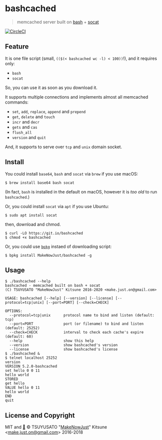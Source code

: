 # bashcached

> memcached server built on [bash] + [socat]

[bash]: https://www.gnu.org/software/bash/
[socat]: http://www.dest-unreach.org/socat/

[![CircleCI](https://circleci.com/gh/MakeNowJust/bashcached.svg?style=svg)](https://circleci.com/gh/MakeNowJust/bashcached)

## Feature

It is one file script (small, `(($(< bashcached wc -l) < 100))`!), and it requires only:

  - `bash`
  - `socat`

So, you can use it as soon as you download it.

It supports multiple connections and implements almost all memcached commands:

  - `set`, `add`, `replace`, `append` and `prepend`
  - `get`, `delete` and `touch`
  - `incr` and `decr`
  - `gets` and `cas`
  - `flush_all`
  - `version` and `quit`

And, it supports to serve over `tcp` and `unix` domain socket.

## Install

You could install `base64`, `bash` and `socat` via `brew` if you use macOS:

```console
$ brew install base64 bash socat
```

(In fact, `bash` is installed in the default on macOS, however it is *too old* to run `bashcached`.)

Or, you could install `socat` via `apt` if you use Ubuntu:

```console
$ sudo apt install socat
```

then, download and chmod.

```console
$ curl -LO https://git.io/bashcached
$ chmod +x bashcached
```

Or, you could use [`bpkg`](https://github.com/bpkg/bpkg) instaed of downloading script:

```console
$ bpkg install MakeNowJust/bashcached -g
```

## Usage

```console
$ ./bashcached --help
bashcached - memcached built on bash + socat
(C) TSUYUSATO "MakeNowJust" Kitsune 2016-2020 <make.just.on@gmail.com>

USAGE: bashcached [--help] [--version] [--license] [--protocol=tcp|unix] [--port=PORT] [--check=CHECK]

OPTIONS:
  --protocol=tcp|unix      protocol name to bind and listen (default: tcp)
  --port=PORT              port (or filename) to bind and listen (default: 25252)
  --check=CHECK            interval to check each cache's expire (default: 60)
  --help                   show this help
  --version                show bashcached's version
  --license                show bashcached's license
$ ./bashcached &
$ telnet localhost 25252
version
VERSION 5.2.0-bashcached
set hello 0 0 11
hello world
STORED
get hello
VALUE hello 0 11
hello world
END
quit
```

## License and Copyright

MIT and [:sushi:](https://github.com/MakeNowJust/sushi-ware)
© TSUYUSATO "[MakeNowJust](https://quine.codes)" Kitsune <<make.just.on@gmail.com>> 2016-2018
